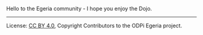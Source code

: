 <!-- SPDX-License-Identifier: CC-BY-4.0 -->
<!-- Copyright Contributors to the ODPi Egeria project 2020. -->

Hello to the Egeria community - I hope you enjoy the Dojo.

----
License: [CC BY 4.0](https://creativecommons.org/licenses/by/4.0/),
Copyright Contributors to the ODPi Egeria project.